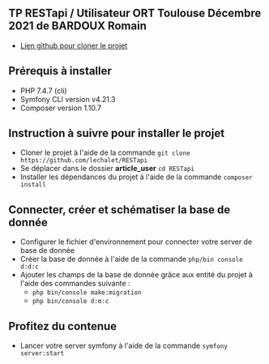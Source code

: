 ## TP RESTapi / Utilisateur ORT Toulouse Décembre 2021 de BARDOUX Romain

* [Lien github pour cloner le projet](https://github.com/lechalet/RESTapi)

## Prérequis à installer
- PHP 7.4.7 (cli)
- Symfony CLI version v4.21.3
- Composer version 1.10.7

## Instruction à suivre pour installer le projet

- Cloner le projet à l'aide de la commande `git clone https://github.com/lechalet/RESTapi`
- Se déplacer dans le dossier **article_user** `cd RESTapi`
- Installer les dépendances du projet à l'aide de la commande `composer install`

## Connecter, créer et schématiser la base de donnée

- Configurer le fichier d'environnement pour connecter votre server de base de donnée
- Créer la base de donnée à l'aide de la commande `php/bin console d:d:c`
- Ajouter les champs de la base de donnée grâce aux entité du projet à l'aide des commandes suivante :
    - `php bin/console make:migration`
    - `php bin/console d:m:c`

## Profitez du contenue 

- Lancer votre server symfony à l'aide de la commande `symfony server:start`